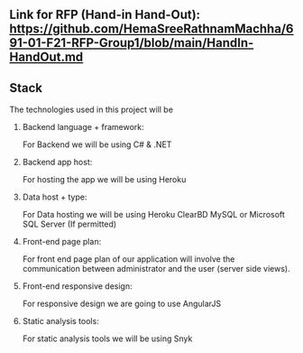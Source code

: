 ## Link for RFP (Hand-in Hand-Out): https://github.com/HemaSreeRathnamMachha/691-01-F21-RFP-Group1/blob/main/HandIn-HandOut.md

## Stack
The technologies used in this project will be 

1. Backend language + framework:  

    For Backend we will be using C# & .NET 

2. Backend app host: 

    For hosting the app we will be using Heroku 

3. Data host + type: 

    For Data hosting we will be using Heroku ClearBD MySQL or Microsoft SQL Server (If permitted)

4. Front-end page plan: 

    For front end page plan of our application will involve the communication between administrator and the user (server side views).

5. Front-end responsive design:  

    For responsive design we are going to use AngularJS 

6. Static analysis tools: 

    For static analysis tools we will be using Snyk
